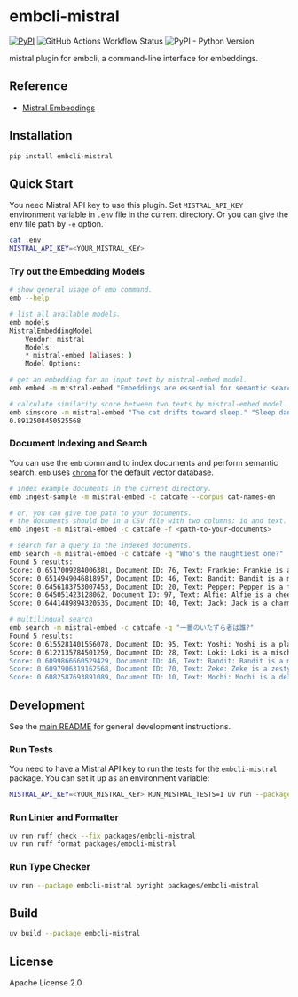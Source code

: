 # embcli-mistral

[![PyPI](https://img.shields.io/pypi/v/embcli-mistral?label=PyPI)](https://pypi.org/project/embcli-mistral/)
![GitHub Actions Workflow Status](https://img.shields.io/github/actions/workflow/status/mocobeta/embcli/ci-mistral.yml?logo=github&label=tests)
![PyPI - Python Version](https://img.shields.io/pypi/pyversions/embcli-mistral)

mistral plugin for embcli, a command-line interface for embeddings.

## Reference

- [Mistral Embeddings](https://docs.mistral.ai/capabilities/embeddings/)

## Installation

```bash
pip install embcli-mistral
```

## Quick Start

You need Mistral API key to use this plugin. Set `MISTRAL_API_KEY` environment variable in `.env` file in the current directory. Or you can give the env file path by `-e` option.

```bash
cat .env
MISTRAL_API_KEY=<YOUR_MISTRAL_KEY>
```

### Try out the Embedding Models

```bash
# show general usage of emb command.
emb --help

# list all available models.
emb models
MistralEmbeddingModel
    Vendor: mistral
    Models:
    * mistral-embed (aliases: )
    Model Options:

# get an embedding for an input text by mistral-embed model.
emb embed -m mistral-embed "Embeddings are essential for semantic search and RAG apps."

# calculate similarity score between two texts by mistral-embed model. the default metric is cosine similarity.
emb simscore -m mistral-embed "The cat drifts toward sleep." "Sleep dances in the cat's eyes."
0.8912508450525568
```

### Document Indexing and Search

You can use the `emb` command to index documents and perform semantic search. `emb` uses [`chroma`](https://github.com/chroma-core/chroma) for the default vector database.

```bash
# index example documents in the current directory.
emb ingest-sample -m mistral-embed -c catcafe --corpus cat-names-en

# or, you can give the path to your documents.
# the documents should be in a CSV file with two columns: id and text. the separator should be comma.
emb ingest -m mistral-embed -c catcafe -f <path-to-your-documents>

# search for a query in the indexed documents.
emb search -m mistral-embed -c catcafe -q "Who's the naughtiest one?"
Found 5 results:
Score: 0.6517009284006381, Document ID: 76, Text: Frankie: Frankie is a boisterous and playful cat, full of charm and mischief. He loves to zoom around the house and engage in energetic play sessions, especially with crinkly toys. Frankie is also very affectionate, often seeking out his humans for cuddles and purrs after his bursts of energy, a fun-loving friend.
Score: 0.6514949046818957, Document ID: 46, Text: Bandit: Bandit is a mischievous cat, often with mask-like markings, always on the lookout for his next playful heist of a toy or treat. He is clever and energetic, loving to chase and pounce. Despite his roguish name, Bandit is a loving companion who enjoys a good cuddle after his adventures.
Score: 0.6456183753007453, Document ID: 20, Text: Pepper: Pepper is a feisty and energetic grey tabby with a spicy personality. She is quick-witted and loves to engage in playful stalking and pouncing games. Pepper is also fiercely independent but will show her affection with sudden bursts of purring and head-butts, keeping her humans on their toes.
Score: 0.645051423128062, Document ID: 97, Text: Alfie: Alfie is a cheerful and mischievous little cat, always getting into playful trouble with a charming innocence. He loves exploring small spaces and batting at dangling objects. Alfie is incredibly affectionate, quick to purr and eager for cuddles, a delightful bundle of joy and entertainment for his humans.
Score: 0.6441489894320535, Document ID: 40, Text: Jack: Jack is a charming and roguish cat, often a black and white tuxedo, full of personality. He is clever and resourceful, always finding new ways to entertain himself. Jack enjoys playful interactions and can be quite vocal, always ready with a friendly meow or a playful swat at a toy.

# multilingual search
emb search -m mistral-embed -c catcafe -q "一番のいたずら者は誰?"
Found 5 results:
Score: 0.6155281401556078, Document ID: 95, Text: Yoshi: Yoshi is a playful and endearing cat, often with a slightly goofy charm that wins everyone over. He loves interactive toys, especially those he can chase and pounce on. Yoshi is very affectionate, always eager for a pet or a warm lap, his happy purrs filling the room.
Score: 0.6122135784501259, Document ID: 28, Text: Loki: Loki is a mischievous and clever cat, always finding new ways to entertain himself, sometimes at his humans' expense. He is a master of stealth and surprise attacks on toys. Despite his playful trickery, Loki is incredibly charming and affectionate, easily winning hearts with his roguish appeal.
Score: 0.6099866660529429, Document ID: 46, Text: Bandit: Bandit is a mischievous cat, often with mask-like markings, always on the lookout for his next playful heist of a toy or treat. He is clever and energetic, loving to chase and pounce. Despite his roguish name, Bandit is a loving companion who enjoys a good cuddle after his adventures.
Score: 0.6097906319162568, Document ID: 70, Text: Zeke: Zeke is a zesty and energetic cat, always on the move and looking for fun. He loves to play, chase, and explore, bringing a lot of life to his home. Zeke is also very friendly and enjoys interacting with his humans, often greeting them with enthusiastic meows and playful antics.
Score: 0.6082587693891089, Document ID: 10, Text: Mochi: Mochi is a delightfully round and fluffy cat, as sweet and soft as her namesake. She is a champion napper, always seeking the warmest, coziest spot for a snooze. A true lap cat, Mochi's gentle purr is a constant, comforting presence, and she adores soft pets and chin scratches.
```

## Development

See the [main README](https://github.com/mocobeta/embcli/blob/main/README.md) for general development instructions.

### Run Tests

You need to have a Mistral API key to run the tests for the `embcli-mistral` package. You can set it up as an environment variable:

```bash
MISTRAL_API_KEY=<YOUR_MISTRAL_KEY> RUN_MISTRAL_TESTS=1 uv run --package embcli-mistral pytest packages/embcli-mistral/tests/
```

### Run Linter and Formatter

```bash
uv run ruff check --fix packages/embcli-mistral
uv run ruff format packages/embcli-mistral
```

### Run Type Checker

```bash
uv run --package embcli-mistral pyright packages/embcli-mistral
```

## Build

```bash
uv build --package embcli-mistral
```

## License

Apache License 2.0
